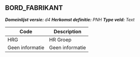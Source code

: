 ## BORD_FABRIKANT

*__Domeinlijst versie:__ d4*
*__Herkomst definitie:__ PNH*
*__Type veld:__ Text*

|__Code__ |__Description__	|
|	---	|	---	|
| HRG | HR Groep |
| Geen informatie | Geen informatie |
